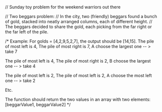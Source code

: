 // Sunday toy problem for the weekend warriors out there

// Two beggars problem:
// In the city, two (friendly) beggars found a bunch of gold, stacked into neatly arranged columns, each of different height.
// The beggars decided to share the gold, each picking from the far right or the far left of the pile.

/* 
Example:
For golds = [4,2,9,5,2,7], the output should be [14,15].
The pile of most left is 4, 
The pile of most right is 7, 
A choose the largest one -- > take 7

The pile of most left is 4, 
The pile of most right is 2, 
B choose the largest one -- > take 4

The pile of most left is 2, 
The pile of most left is 2, 
A choose the most left one -- > take 2

Etc. 

The function should return the two values in an array with two elements: [beggarValue1, beggarValue2]
*/
